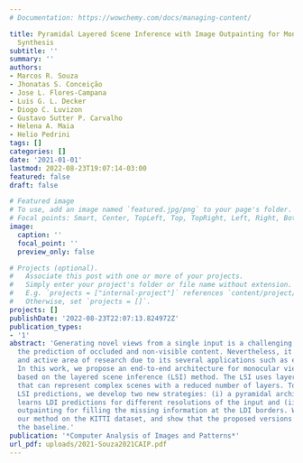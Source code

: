 ```yaml
---
# Documentation: https://wowchemy.com/docs/managing-content/

title: Pyramidal Layered Scene Inference with Image Outpainting for Monocular View
  Synthesis
subtitle: ''
summary: ''
authors:
- Marcos R. Souza
- Jhonatas S. Conceição
- Jose L. Flores-Campana
- Luis G. L. Decker
- Diogo C. Luvizon
- Gustavo Sutter P. Carvalho
- Helena A. Maia
- Helio Pedrini
tags: []
categories: []
date: '2021-01-01'
lastmod: 2022-08-23T19:07:14-03:00
featured: false
draft: false

# Featured image
# To use, add an image named `featured.jpg/png` to your page's folder.
# Focal points: Smart, Center, TopLeft, Top, TopRight, Left, Right, BottomLeft, Bottom, BottomRight.
image:
  caption: ''
  focal_point: ''
  preview_only: false

# Projects (optional).
#   Associate this post with one or more of your projects.
#   Simply enter your project's folder or file name without extension.
#   E.g. `projects = ["internal-project"]` references `content/project/deep-learning/index.md`.
#   Otherwise, set `projects = []`.
projects: []
publishDate: '2022-08-23T22:07:13.824972Z'
publication_types:
- '1'
abstract: 'Generating novel views from a single input is a challenging task that requires
  the prediction of occluded and non-visible content. Nevertheless, it is an interesting
  and active area of research due to its several applications such as entertainment.
  In this work, we propose an end-to-end architecture for monocular view synthesis
  based on the layered scene inference (LSI) method. The LSI uses layered depth images
  that can represent complex scenes with a reduced number of layers. To improve the
  LSI predictions, we develop two new strategies: (i) a pyramidal architecture that
  learns LDI predictions for different resolutions of the input and (ii) an image
  outpainting for filling the missing information at the LDI borders. We evaluate
  our method on the KITTI dataset, and show that the proposed versions outperform
  the baseline.'
publication: '*Computer Analysis of Images and Patterns*'
url_pdf: uploads/2021-Souza2021CAIP.pdf
---
```


